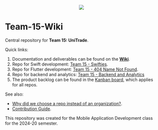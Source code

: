 <p align="center">
  <img src="https://github.com/user-attachments/assets/d9c35359-704d-4514-87fa-d315b5577fb0" />
</p>

# Team-15-Wiki
Central repository for **Team 15: UniTrade**.

Quick links:
1. Documentation and deliverables can be found on the **[Wiki](https://github.com/fedemelo/Team-15-Wiki/wiki)**.
2. Repo for Swift development: [Team 15 - Swifties](https://github.com/fedemelo/team-15-swifties).
3. Repo for Flutter development: [Team 15 - 404 Name Not Found](https://github.com/fedemelo/Team-15-404NameNotFound).
4. Repo for backend and analytics: [Team 15 - Backend and Analytics](https://github.com/fedemelo/Team-15-Backend-And-Analytics)
5. The product backlog can be found in the [Kanban board](https://github.com/users/fedemelo/projects/5), which applies for all repos.

See also: 
- [Why did we choose a repo instead of an organization?](https://github.com/fedemelo/Team-15-Wiki/wiki/Why-Did-We-Choose-a-Repository-Instead-of-an-Organization%3F).
- [Contribution Guide](https://github.com/fedemelo/Team-15-Wiki/wiki/Contribution-Guide).

This repository was created for the Mobile Application Development class for the 2024-20 semester.<br/>
